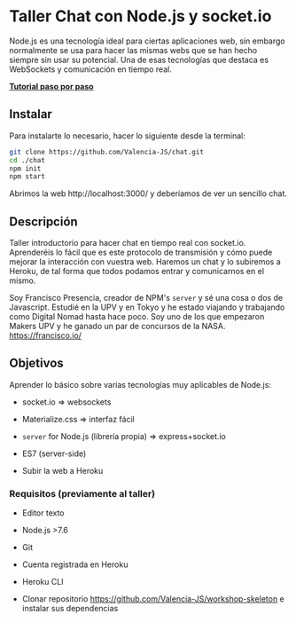 # Taller Chat con Node.js y socket.io

Node.js es una tecnología ideal para ciertas aplicaciones web, sin embargo normalmente se usa para hacer las mismas webs que se han hecho siempre sin usar su potencial. Una de esas tecnologías que destaca es WebSockets y comunicación en tiempo real.

**[Tutorial paso por paso](https://es.libre.university/lesson/4kt2_IdIb/Chat%20con%20socket.io)**

## Instalar

Para instalarte lo necesario, hacer lo siguiente desde la terminal:

```bash
git clone https://github.com/Valencia-JS/chat.git
cd ./chat
npm init
npm start
```

Abrimos la web http://localhost:3000/ y deberíamos de ver un sencillo chat.



## Descripción

Taller introductorio para hacer chat en tiempo real con socket.io. Aprenderéis lo fácil que es este protocolo de transmisión y cómo puede mejorar la interacción con vuestra web. Haremos un chat y lo subiremos a Heroku, de tal forma que todos podamos entrar y comunicarnos en el mismo.

Soy Francisco Presencia, creador de NPM's `server` y sé una cosa o dos de Javascript. Estudié en la UPV y en Tokyo y he estado viajando y trabajando como Digital Nomad hasta hace poco. Soy uno de los que empezaron Makers UPV y he ganado un par de concursos de la NASA. https://francisco.io/



## Objetivos

Aprender lo básico sobre varias tecnologías muy aplicables de Node.js:

- socket.io => websockets

- Materialize.css => interfaz fácil

- `server` for Node.js (librería propia) => express+socket.io

- ES7 (server-side)

- Subir la web a Heroku



### Requisitos (previamente al taller)

- Editor texto

- Node.js >7.6

- Git

- Cuenta registrada en Heroku

- Heroku CLI

- Clonar repositorio https://github.com/Valencia-JS/workshop-skeleton e instalar sus dependencias
